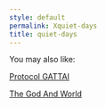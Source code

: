 ```yaml
---
style: default
permalink: Xquiet-days
title: quiet-days
---
```

You may also like:

[Protocol GATTAI](http://scp-wiki.net/protocol-gattai)

[The God And World](http://scp-wiki.net/the-god-and-world)
